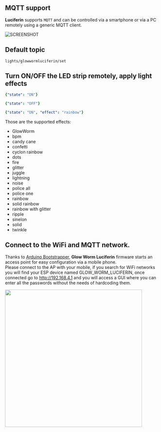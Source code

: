 ## MQTT support  

**Luciferin** supports `MQTT` and can be controlled via a smartphone or via a PC remotely using a generic MQTT client.

![SCREENSHOT](https://github.com/sblantipodi/pc_ambilight/blob/master/data/img/HA_mobile_client_screenshot.jpg)

## Default topic
```
lights/glowwormluciferin/set
```

## Turn ON/OFF the LED strip remotely, apply light effects  

```yaml
{"state": "ON"}
```
```yaml
{"state": "OFF"}
```
```yaml
{"state": "ON", "effect": "rainbow"}
```

Those are the supported effects:
- GlowWorm
- bpm
- candy cane
- confetti
- cyclon rainbow
- dots
- fire
- glitter
- juggle
- lightning
- noise
- police all
- police one
- rainbow
- solid rainbow
- rainbow with glitter
- ripple
- sinelon
- solid
- twinkle


## Connect to the WiFi and MQTT network.
Thanks to [Arduino Bootstrapper](https://github.com/sblantipodi/arduino_bootstrapper), **Glow Worm Luciferin** firmware starts an access point for easy configuration via a mobile phone.  
Please connect to the AP with your mobile, if you search for WiFi networks you will find your ESP device named GLOW_WORM_LUCIFERIN, once connected go to http://192.168.4.1 and you will access a GUI where you can enter all the passwords without the needs of hardcoding them.
 
<p align="left">
  <img width="450" src="https://raw.githubusercontent.com/sblantipodi/glow_worm_luciferin/master/data/img/luciferin_access_point.jpg">
</p>